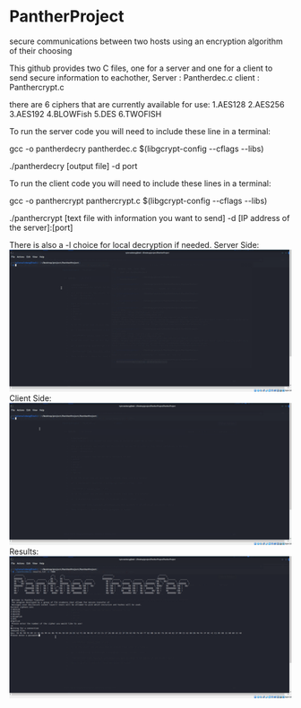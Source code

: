 # PantherProject
secure communications between two hosts using an encryption algorithm of their choosing 

This github provides two C files, one for a server and one for a client to send secure information to eachother,
Server : Pantherdec.c
client : Panthercrypt.c

there are 6 ciphers that are currently available for use:
1.AES128
2.AES256
3.AES192
4.BLOWFish
5.DES
6.TWOFISH

To run the server code you will need to include these line in a terminal:

gcc -o pantherdecry pantherdec.c $(libgcrypt-config --cflags --libs)

./pantherdecry [output file] -d port

To run the client code you will need to include these lines in a terminal:

gcc -o panthercrypt panthercrypt.c $(libgcrypt-config --cflags --libs)

./panthercrypt [text file with information you want to send] -d [IP address of the server]:[port]  

There is also a -l choice for local decryption if needed.
Server Side:
<img src = "Server.gif">
Client Side:
<img src = "Client.gif">
Results:
<img src = "results.gif">
